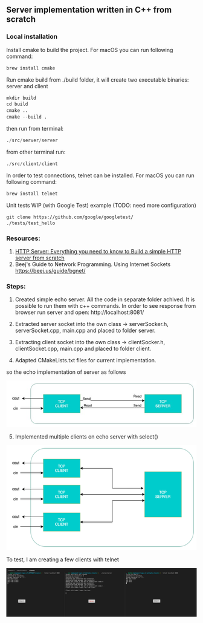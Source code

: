 ## Server implementation written in C++ from scratch

### Local installation 

Install cmake to build the project. For macOS you can run following command:
```s
brew install cmake
```

Run cmake build from ./build folder, it will create two executable binaries: server and client
```s
mkdir build
cd build
cmake ..
cmake --build .
```
then run from terminal:
```s
./src/server/server
```

from other terminal run:
```s
./src/client/client
```

In order to test connections, telnet can be installed. For macOS you can run following command:
```s
brew install telnet
```


Unit tests WIP (with Google Test) example (TODO: need more configuration)

```
git clone https://github.com/google/googletest/
./tests/test_hello
```

### Resources:
1. <a href="https://medium.com/from-the-scratch/http-server-what-do-you-need-to-know-to-build-a-simple-http-server-from-scratch-d1ef8945e4fa">HTTP Server: Everything you need to know to Build a simple HTTP server from scratch</a>
2. Beej's Guide to Network Programming. Using Internet Sockets https://beej.us/guide/bgnet/


### Steps:
1. Created simple echo server. All the code in separate folder achived. It is possible to run them with c++ commands. In order to see response from browser run server and open: http://localhost:8081/


2. Extracted server socket into the own class -> serverSocker.h, serverSocket.cpp, main.cpp and placed to folder server.

3. Extracting client socket into the own class -> clientSocker.h, clientSocket.cpp, main.cpp and placed to folder client.

4. Adapted CMakeLists.txt files for current implementation.

so the echo implementation of server as follows

![diagram](assets/echo.jpg)

5. Implemented multiple clients on echo server with select()

![diagram](assets/multi.png)

To test, I am creating a few clients with telnet 

![diagram](assets/example_multi.png)